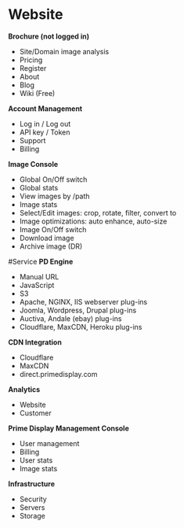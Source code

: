 # Website
**Brochure (not logged in)**
* Site/Domain image analysis
* Pricing
* Register
* About
* Blog
* Wiki (Free)

**Account Management**
* Log in / Log out
* API key / Token
* Support
* Billing

**Image Console**
* Global On/Off switch
* Global stats
* View images by /path
* Image stats
* Select/Edit images: crop, rotate, filter, convert to
* Image optimizations: auto enhance, auto-size
* Image On/Off switch
* Download image
* Archive image (DR)

#Service
**PD Engine**
* Manual URL
* JavaScript
* S3
* Apache, NGINX, IIS webserver plug-ins
* Joomla, Wordpress, Drupal plug-ins
* Auctiva, Andale (ebay) plug-ins
* Cloudflare, MaxCDN, Heroku plug-ins

**CDN Integration**
* Cloudflare
* MaxCDN
* direct.primedisplay.com

**Analytics**
* Website
* Customer

**Prime Display Management Console**
* User management
* Billing
* User stats
* Image stats

**Infrastructure**
* Security
* Servers
* Storage




